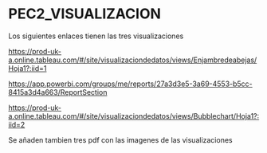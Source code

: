 # PEC2_VISUALIZACION

Los siguientes enlaces tienen las tres visualizaciones 

https://prod-uk-a.online.tableau.com/#/site/visualizaciondedatos/views/Enjambredeabejas/Hoja1?:iid=1

https://app.powerbi.com/groups/me/reports/27a3d3e5-3a69-4553-b5cc-8415a3d4a663/ReportSection

https://prod-uk-a.online.tableau.com/#/site/visualizaciondedatos/views/Bubblechart/Hoja1?:iid=2


Se añaden tambien tres pdf con las imagenes de las visualizaciones
